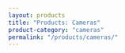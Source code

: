 ```yaml
---
layout: products
title: "Products: Cameras"
product-category: "cameras"
permalink: "/products/cameras/"
---
```

